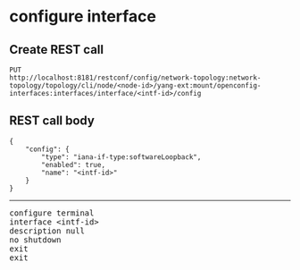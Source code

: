 # configure interface

## Create REST call

```
PUT
http://localhost:8181/restconf/config/network-topology:network-topology/topology/cli/node/<node-id>/yang-ext:mount/openconfig-interfaces:interfaces/interface/<intf-id>/config
```

## REST call body 

```
{
    "config": {
        "type": "iana-if-type:softwareLoopback",
        "enabled": true,
        "name": "<intf-id>"
    }
}
```

---

<pre>
configure terminal
interface &lt;intf-id&gt;
description null
no shutdown
exit
exit
</pre>




